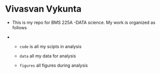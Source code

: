 # Vivasvan Vykunta

+ This is my repo for BMS 225A -DATA science. My work is organized as follows

+ - `code` is all my scipts in analysis

  - `data` all my data for analysis

  - `figures` all figures during analysis
